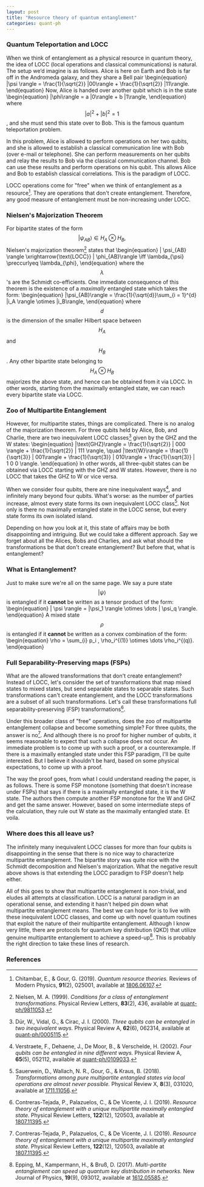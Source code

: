 ```yaml
---
layout: post
title: "Resource theory of quantum entanglement" 
categories: quant-ph
---
```


### Quantum Teleportation and LOCC

When we think of entanglement as a physical resource in quantum theory, the idea of LOCC (local operations and classical communications) is natural. The setup we’d imagine is as follows. Alice is here on Earth and Bob is far off in the Andromeda galaxy, and they share a Bell pair
\begin{equation}
|\psi \rangle = \frac{1}{\sqrt{2}} |00\rangle + \frac{1}{\sqrt{2}} |11\rangle.
\end{equation}
Now, Alice is handed over another qubit which is in the state 
\begin{equation}
    |\phi\rangle = a |0\rangle + b |1\rangle,
\end{equation}
where $$|a|^2 + |b|^2 = 1$$, and she must send this state over to Bob. This is the famous quantum teleportation problem.

In this problem, Alice is allowed to perform operations on her two qubits, and she is allowed to establish a classical communication line with Bob (over e-mail or telephone). She can perform measurements on her qubits and relay the results to Bob via the classical communication channel. Bob can use these results and perform operations on his qubit. This allows Alice and Bob to establish classical correlations. This is the paradigm of LOCC.

LOCC operations come for "free" when we think of entanglement as a resource[^1]. They are operations that don't create entanglement. Therefore, any good measure of entanglement must be non-increasing under LOCC. 

### Nielsen's Majorization Theorem
For bipartite states of the form $$| \psi_{AB}\rangle \in H_A \otimes H_B,$$ Nielsen's majorization theorem[^2] states that
\begin{equation}
    | \psi_{AB} \rangle \xrightarrow{\text{LOCC}} | \phi_{AB}\rangle \iff \lambda_{\psi} \preccurlyeq \lambda_{\phi},
 \end{equation}
 where the $$\lambda$$'s are the Schmidt co-efficients. One immediate consequence of this theorem is the existence of a *maximally* entangled state which takes the form: 
 \begin{equation}
|\psi_{AB}\rangle = \frac{1}{\sqrt{d}}\sum_{i = 1}^{d} |i_A \rangle \otimes |i_B\rangle,
 \end{equation}
 where $$d$$ is the dimension of the smaller Hilbert space between $$H_A$$ and $$H_B$$. Any other bipartite state belonging to $$H_A \otimes H_B$$ majorizes the above state, and hence can be obtained from it via LOCC. In other words, starting from the maximally entangled state, we can reach every bipartite state via LOCC. 

### Zoo of Multipartite Entanglement
However, for multipartite states, things are complicated. There is no analog of the majorization theorem. For three qubits held by Alice, Bob, and Charlie, there are two inequivalent LOCC classes[^3] given by the GHZ and the W states:
\begin{equation}
    |\text{GHZ}\rangle = \frac{1}{\sqrt{2}} | 000 \rangle + \frac{1}{\sqrt{2}} | 111 \rangle, \quad |\text{W}\rangle = \frac{1}{\sqrt{3}} | 001\rangle + \frac{1}{\sqrt{3}} | 010\rangle + \frac{1}{\sqrt{3}} | 1 0 0 \rangle. 
\end{equation}
In other words, all three-qubit states can be obtained via LOCC starting with the GHZ and W states. However, there is no LOCC that takes the GHZ to W or vice versa. 

When we consider four qubits, there are nine inequivalent ways[^4], and infinitely many beyond four qubits. What's worse: as the number of parties increase, almost every state forms its own inequivalent LOCC class[^5]. Not only is there no maximally entangled state in the LOCC sense, but every state forms its own isolated island. 

Depending on how you look at it, this state of affairs may be both disappointing and intriguing. But we could take a different approach. Say we forget about all the Alices, Bobs and Charlies, and ask what should the transformations be that don't create entanglement? But before that, what is entanglement? 

### What is Entanglement? 
Just to make sure we're all on the same page. We say a pure state $$| \psi \rangle$$ is entangled if it **cannot** be written as a tensor product of the form:
\begin{equation}
| \psi \rangle = |\psi_1 \rangle \otimes \dots | \psi_q \rangle. 
\end{equation}
A mixed state $$\rho$$ is entangled if it **cannot** be written as a convex combination of the form: 
\begin{equation}
\rho = \sum_{i} p_i \, \rho_i^{(1)} \otimes \dots \rho_i^{(q)}. 
\end{equation}

### Full Separability-Preserving maps (FSPs) 
What are the allowed transformations that don't create entanglement? Instead of LOCC, let's consider the set of transformations that map mixed states to mixed states, but send separable states to separable states. Such transformations can't create entanglement, and the LOCC transformations are a subset of all such transformations. Let's call these transformations full separability-preserving (FSP) transformations[^6]. 

Under this broader class of "free" operations, does the zoo of multipartite entanglement collapse and become something simple? For three qubits, the answer is no[^6]. And although there is no proof for higher number of qubits, it seems reasonable to expect that such a collapse does not occur. An immediate problem is to come up with such a proof, or a counterexample. If there is a maximally entangled state under this FSP paradigm, I'll be quite interested. But I believe it shouldn't be hard, based on some physical expectations, to come up with a proof. 

The way the proof goes, from what I could understand reading the paper, is as follows. There is some FSP monotone (something that doesn't increase under FSPs) that says if there is a maximally entangled state, it is the W state. The authors then compute another FSP monotone for the W and GHZ and get the same answer. However, based on some intermediate steps of the calculation, they rule out W state as the maximally entangled state. Et voila. 

### Where does this all leave us? 

The infinitely many inequivalent LOCC classes for more than four qubits is disappointing in the sense that there is no nice way to characterize multipartite entanglement. The bipartite story was quite nice with the Schmidt decomposition and Nielsen's majorization. What the negative result above shows is that extending the LOCC paradigm to FSP doesn't help either. 

All of this goes to show that multipartite entanglement is non-trivial, and eludes all attempts at classification. LOCC is a natural paradigm in an operational sense, and extending it hasn't helped pin down what multipartite entanglement means. The best we can hope for is to live with these inequivalent LOCC classes, and come up with novel quantum routines that exploit the nature of their multipartite entanglement. Although I know very little, there are protocols for quantum key distribution (QKD) that utilize genuine multipartite entanglement to achieve a speed-up[^7]. This is probably the right direction to take these lines of research. 











### References
[^1]: Chitambar, E., & Gour, G. (2019). *Quantum resource theories.* Reviews of Modern Physics, **91**(2), 025001, available at [1806.06107](https://doi.org/10.48550/arXiv.1806.06107).

[^2]: Nielsen, M. A. (1999). *Conditions for a class of entanglement transformations.* Physical Review Letters, **83**(2), 436, available at [quant-ph/9811053](https://doi.org/10.48550/arXiv.quant-ph/9811053).

[^3]: Dür, W., Vidal, G., & Cirac, J. I. (2000). *Three qubits can be entangled in two inequivalent ways.* Physical Review A, **62**(6), 062314, available at [quant-ph/0005115](https://doi.org/10.48550/arXiv.quant-ph/0005115). 

[^4]: Verstraete, F., Dehaene, J., De Moor, B., & Verschelde, H. (2002). *Four qubits can be entangled in nine different ways.* Physical Review A, **65**(5), 052112, available at [quant-ph/0109033](https://doi.org/10.48550/arXiv.quant-ph/0109033).

[^5]: Sauerwein, D., Wallach, N. R., Gour, G., & Kraus, B. (2018). *Transformations among pure multipartite entangled states via local operations are almost never possible.* Physical Review X, **8**(3), 031020, available at [1711.11056](https://doi.org/10.48550/arXiv.1711.11056). 

[^6]: Contreras-Tejada, P., Palazuelos, C., & De Vicente, J. I. (2019). *Resource theory of entanglement with a unique multipartite maximally entangled state.* Physical Review Letters, **122**(12), 120503, available at [1807.11395](https://doi.org/10.48550/arXiv.1807.11395). 

[^7]: Epping, M., Kampermann, H., & Bruß, D. (2017). *Multi-partite entanglement can speed up quantum key distribution in networks.* New Journal of Physics, **19**(9), 093012, available at [1612.05585](https://doi.org/10.48550/arXiv.1612.05585). 
